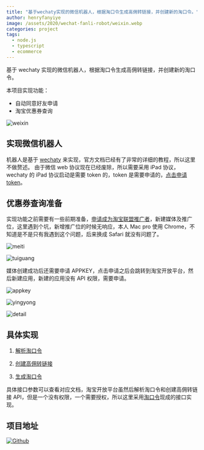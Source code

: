 ```yaml
---
title: "基于wechaty实现的微信机器人，根据淘口令生成高佣转链接，并创建新的淘口令。"
author: henryfanyiye
image: /assets/2020/wechat-fanli-robot/weixin.webp
categories: project
tags:
  - node.js
  - typescript
  - ecommerce
---
```


基于 wechaty 实现的微信机器人，根据淘口令生成高佣转链接，并创建新的淘口令。

本项目实现功能：

- 自动同意好友申请
- 淘宝优惠券查询

![weixin](/assets/2020/wechat-fanli-robot/weixin.webp)

## 实现微信机器人

机器人是基于 [wechaty](https://wechaty.js.org/v/zh/quick-start) 来实现，官方文档已经有了非常的详细的教程，所以这里不做赘述。
由于微信 web 协议现在已经废除，所以需要采用 iPad 协议，wechaty 的 iPad 协议启动是需要 token 的，token 是需要申请的，[点击申请 token](https://github.com/juzibot/Welcome/wiki/Everything-about-Wechaty)。

## 优惠券查询准备

实现功能之前需要有一些前期准备，[申请成为淘宝联盟推广者](https://mos.m.taobao.com/union/pub/site/help?spm=a219t.11817172.0.d8067a02d.55c56a15rIqGt3)，新建媒体及推广位，这里遇到个坑，新增推广位的时候无响应，本人 Mac pro 使用 Chrome，不知道是不是只有我遇到这个问题，后来换成 Safari 就没有问题了。

![meiti](/assets/2020/wechat-fanli-robot/meiti.webp)

![tuiguang](/assets/2020/wechat-fanli-robot/tuiguang.webp)

媒体创建成功后还需要申请 APPKEY，点击申请之后会跳转到淘宝开放平台，然后新建应用，新建的应用没有 API 权限，需要申请。

![appkey](/assets/2020/wechat-fanli-robot/appkey.webp)

![yingyong](/assets/2020/wechat-fanli-robot/yingyong.webp)

![detail](/assets/2020/wechat-fanli-robot/detail.webp)

## 具体实现

1. [解析淘口令](https://www.taokouling.com/api/tkljm/)

2. [创建高佣转链接](https://www.taokouling.com/api/gyjk/)

3. [生成淘口令](https://open.taobao.com/api.htm?docId=31127&docType=2&scopeId=11655)

具体接口参数可以查看对应文档，淘宝开放平台虽然后解析淘口令和创建高佣转链接 API，但是一个没有权限，一个需要授权，所以这里采用[淘口令](https://www.taokouling.com/)现成的接口实现。

## 项目地址

[![Github](https://img.shields.io/badge/GIhub-%40henryfanyiye-brightgreen)](https://github.com/henryfanyiye/wechat-fanli-robot.git)
